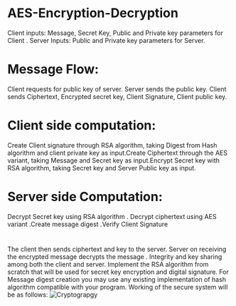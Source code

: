 # AES-Encryption-Decryption 
Client inputs:	 Message, Secret Key, Public and Private key parameters for Client .
Server Inputs: 	 Public and Private key parameters for Server. 
# Message Flow:
  Client requests for public key of server. Server sends the public key. Client sends Ciphertext, Encrypted secret key, Client Signature, Client public key. 
#  Client side computation:
Create Client signature through RSA algorithm, taking Digest from Hash algorithm and client private key as input.Create Ciphertext through the AES variant, taking Message and Secret key as input.Encrypt Secret key with RSA algorithm, taking Secret key and Server Public key as input.
#  Server side Computation:
   Decrypt Secret key using RSA algorithm . Decrypt ciphertext using AES variant .Create message digest .Verify Client Signature
#
The client then sends ciphertext and key to the server. Server on receiving the encrypted message decrypts the message .
Integrity and key sharing among both the client and server. Implement the RSA algorithm from scratch that will be used for secret key encryption and digital signature. For Message digest creation you may use any existing implementation of hash algorithm compatible with your program. Working of the secure system will be as follows:
![Cryptograpgy](https://user-images.githubusercontent.com/84175560/132932017-a94248b4-eeb0-48cf-8dfa-ac7098e8b608.jpg)
